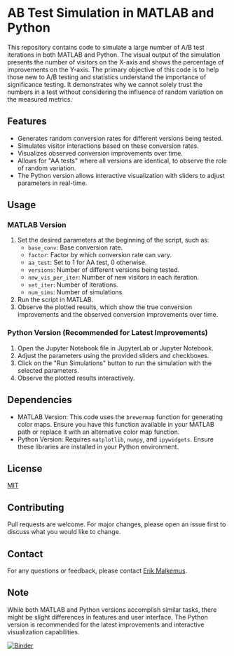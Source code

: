 # AB Test Simulation in MATLAB and Python

This repository contains code to simulate a large number of A/B test iterations in both MATLAB and Python. The visual output of the simulation presents the number of visitors on the X-axis and shows the percentage of improvements on the Y-axis. The primary objective of this code is to help those new to A/B testing and statistics understand the importance of significance testing. It demonstrates why we cannot solely trust the numbers in a test without considering the influence of random variation on the measured metrics.

## Features

- Generates random conversion rates for different versions being tested.
- Simulates visitor interactions based on these conversion rates.
- Visualizes observed conversion improvements over time.
- Allows for "AA tests" where all versions are identical, to observe the role of random variation.
- The Python version allows interactive visualization with sliders to adjust parameters in real-time.

## Usage

### MATLAB Version

1. Set the desired parameters at the beginning of the script, such as:
   - `base_conv`: Base conversion rate.
   - `factor`: Factor by which conversion rate can vary.
   - `aa_test`: Set to 1 for AA test, 0 otherwise.
   - `versions`: Number of different versions being tested.
   - `new_vis_per_iter`: Number of new visitors in each iteration.
   - `set_iter`: Number of iterations.
   - `num_sims`: Number of simulations.
2. Run the script in MATLAB.
3. Observe the plotted results, which show the true conversion improvements and the observed conversion improvements over time.

### Python Version (Recommended for Latest Improvements)

1. Open the Jupyter Notebook file in JupyterLab or Jupyter Notebook.
2. Adjust the parameters using the provided sliders and checkboxes.
3. Click on the "Run Simulations" button to run the simulation with the selected parameters.
4. Observe the plotted results interactively.

## Dependencies

- MATLAB Version: This code uses the `brewermap` function for generating color maps. Ensure you have this function available in your MATLAB path or replace it with an alternative color map function.
- Python Version: Requires `matplotlib`, `numpy`, and `ipywidgets`. Ensure these libraries are installed in your Python environment.

## License

[MIT](LICENSE)

## Contributing

Pull requests are welcome. For major changes, please open an issue first to discuss what you would like to change.

## Contact

For any questions or feedback, please contact [Erik Malkemus](mailto:erikmalk@gmail.com).

## Note

While both MATLAB and Python versions accomplish similar tasks, there might be slight differences in features and user interface. The Python version is recommended for the latest improvements and interactive visualization capabilities.

[![Binder](https://mybinder.org/badge_logo.svg)](https://mybinder.org/v2/gh/erikmalk/AB_Test_Simulation/HEAD?labpath=AB_Test_Simulations_Gen.ipynb)